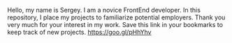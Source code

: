 
Hello, my name is Sergey. 
I am a novice FrontEnd developer. 
In this repository, I place my projects to familiarize potential employers. 
Thank you very much for your interest in my work.
Save this link in your bookmarks to keep track of new projects.
https://goo.gl/pHhYhv
